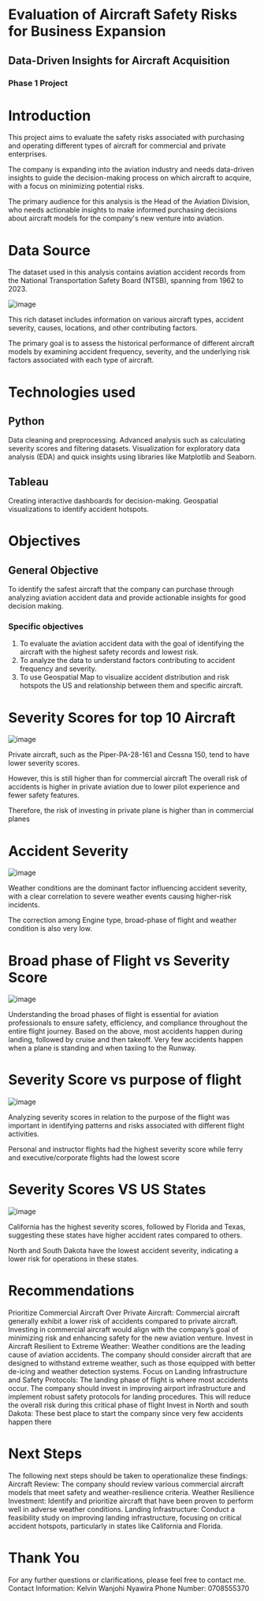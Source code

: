 # Evaluation of Aircraft Safety Risks for Business Expansion

## Data-Driven Insights for Aircraft Acquisition

### Phase 1 Project

# Introduction 

This project aims to evaluate the safety risks associated with purchasing and operating different types of aircraft for commercial and private enterprises. 

The company is expanding into the aviation industry and needs data-driven insights to guide the decision-making process on which aircraft to acquire, with a focus on minimizing potential risks.

The primary audience for this analysis is the Head of the Aviation Division, who needs actionable insights to make informed purchasing decisions about aircraft models for the company's new venture into aviation.

# Data Source 

The dataset used in this analysis contains aviation accident records from the National Transportation Safety Board (NTSB), spanning from 1962 to 2023. 

![image](https://github.com/user-attachments/assets/3649f231-5a97-469e-be24-04c1bdb44c83)


This rich dataset includes information on various aircraft types, accident severity, causes, locations, and other contributing factors.

 The primary goal is to assess the historical performance of different aircraft models by examining accident frequency, severity, and the underlying risk factors associated with each type of aircraft.


# Technologies used

## 			Python
Data cleaning and preprocessing.
Advanced analysis such as calculating severity scores and filtering datasets.
Visualization for exploratory data analysis (EDA) and quick insights using libraries like Matplotlib and Seaborn.

## 			Tableau
Creating interactive dashboards for decision-making.
Geospatial visualizations to identify accident hotspots.


# Objectives

## 			General Objective
To identify the safest aircraft that the company can purchase through analyzing aviation accident data and provide actionable insights for good decision making. 
### 						Specific objectives
1. To evaluate the aviation accident data with the goal of identifying the aircraft with the highest safety records and lowest risk. 
2. To analyze the data to understand factors contributing to accident frequency and severity. 
3. To use Geospatial Map to visualize accident distribution and risk hotspots the US and relationship between them and specific aircraft.

# Severity Scores for top 10 Aircraft

![image](https://github.com/user-attachments/assets/26b089f4-72b0-49a0-9785-b8d8c9d61d1e)

Private aircraft, such as the Piper-PA-28-161 and Cessna 150, tend to have lower severity scores. 

However, this is still higher than for commercial aircraft
 The overall risk of accidents is higher in private aviation due to lower pilot experience and fewer safety features. 

Therefore, the risk of investing in private plane is higher than in commercial planes

# Accident Severity 

![image](https://github.com/user-attachments/assets/7a08769a-a010-4c39-88f9-1a169c1c8672)

Weather conditions are the dominant factor influencing accident severity, with a clear correlation to severe weather events causing higher-risk incidents.

The correction among Engine type, broad-phase of flight and weather condition is also very low. 

# Broad phase of Flight vs Severity Score

![image](https://github.com/user-attachments/assets/fa241ba1-36e4-46ed-93d0-83a8434a3a34)

Understanding the broad phases of flight is essential for aviation professionals to ensure safety, efficiency, and compliance throughout the entire flight journey.
Based on the above, most accidents happen during landing, followed by cruise and then takeoff. Very few accidents happen when a plane is standing and when taxiing to the Runway.

# Severity Score vs purpose of flight 

![image](https://github.com/user-attachments/assets/42942a9a-6666-4ebe-9d6d-a526e9419303)


Analyzing severity scores in relation to the purpose of the flight was important in identifying patterns and risks associated with different flight activities.

Personal and instructor flights had the highest severity score while ferry and executive/corporate flights had the lowest score


# Severity Scores VS US States

![image](https://github.com/user-attachments/assets/c5a6b47a-583e-4007-a0a4-49d6c6602c98)

California has the highest severity scores, followed by Florida and Texas, suggesting these states have higher accident rates compared to others.

North and South Dakota have the lowest accident severity, indicating a lower risk for operations in these states.


# Recommendations

Prioritize Commercial Aircraft Over Private Aircraft: Commercial aircraft generally exhibit a lower risk of accidents compared to private aircraft. Investing in commercial aircraft would align with the company’s goal of minimizing risk and enhancing safety for the new aviation venture.
Invest in Aircraft Resilient to Extreme Weather: Weather conditions are the leading cause of aviation accidents. The company should consider aircraft that are designed to withstand extreme weather, such as those equipped with better de-icing and weather detection systems.
Focus on Landing Infrastructure and Safety Protocols: The landing phase of flight is where most accidents occur. The company should invest in improving airport infrastructure and implement robust safety protocols for landing procedures. This will reduce the overall risk during this critical phase of flight
Invest in North and south Dakota: These best place to start the company since very few accidents happen there


# Next Steps

The following next steps should be taken to operationalize these findings:
 Aircraft Review: The company should review various commercial aircraft models that meet safety and weather-resilience criteria.
Weather Resilience Investment: Identify and prioritize aircraft that have been proven to perform well in adverse weather conditions.
Landing Infrastructure: Conduct a feasibility study on improving landing infrastructure, focusing on critical accident hotspots, particularly in states like California and Florida.

# Thank You

For any further questions or clarifications, please feel free to contact me.
			Contact Information: Kelvin Wanjohi Nyawira
			Phone Number: 0708555370

